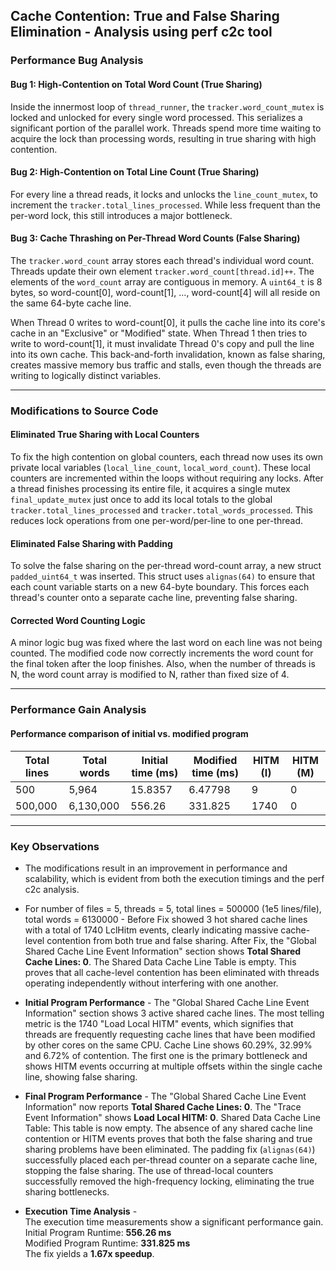 ## Cache Contention: True and False Sharing Elimination - Analysis using perf c2c tool

### Performance Bug Analysis

#### Bug 1: High-Contention on Total Word Count (True Sharing)
Inside the innermost loop of `thread_runner`, the 
`tracker.word_count_mutex` is locked and unlocked for every single word processed. This serializes a significant portion 
of the parallel work. Threads spend more time waiting to acquire the 
lock than processing words, resulting in true sharing with high contention.

#### Bug 2: High-Contention on Total Line Count (True Sharing)
For every line a thread reads, it locks and unlocks the `line_count_mutex`, to increment the 
`tracker.total_lines_processed`. While less frequent than the per-word lock, this still introduces a major bottleneck.

#### Bug 3: Cache Thrashing on Per-Thread Word Counts (False Sharing)
The `tracker.word_count` array stores each thread's individual word count. Threads update their own element 
`tracker.word_count[thread.id]++`. The elements of the `word_count` array are contiguous in memory. A `uint64_t` is 8 bytes, so word-count[0], word-count[1], ..., word-count[4] will all reside on the same 64-byte cache line.  

When Thread 0 writes to word-count[0], it pulls the cache line into its core's cache in an "Exclusive" or "Modified" state. When Thread 1 then tries to write to word-count[1], it must invalidate Thread 0's copy and pull the line into its own cache. This back-and-forth invalidation, known as false sharing, creates massive memory bus traffic and stalls, even though the threads are writing to logically distinct variables.

---

### Modifications to Source Code

#### Eliminated True Sharing with Local Counters
To fix the high contention on global counters, each thread now uses its own private local variables (`local_line_count`, `local_word_count`). These local counters are incremented within the loops without requiring any locks. After a thread finishes processing its entire file, it acquires a single mutex `final_update_mutex` just once to add its local totals to the global `tracker.total_lines_processed` and `tracker.total_words_processed`. This reduces lock operations from one per-word/per-line to one per-thread.

#### Eliminated False Sharing with Padding
To solve the false sharing on the per-thread word-count array, a new struct `padded_uint64_t` was inserted. This struct uses `alignas(64)` to ensure that each count variable starts on a new 64-byte boundary. This forces each thread's counter onto a separate cache line, preventing false sharing. 

#### Corrected Word Counting Logic
A minor logic bug was fixed where the last word on each line was not being counted. The modified code now correctly increments the word count for the final token after the loop finishes. Also, when the number of threads is N, the word count array is modified to N, rather than fixed size of 4.

---

### Performance Gain Analysis

#### Performance comparison of initial vs. modified program

| Total lines | Total words | Initial time (ms) | Modified time (ms) | HITM (I) | HITM (M) |
|-------------|-------------|-------------------|--------------------|----------|----------|
| 500         | 5,964       | 15.8357           | 6.47798            | 9        | 0        |
| 500,000     | 6,130,000   | 556.26            | 331.825            | 1740     | 0        |

---

### Key Observations

- The modifications result in an improvement in performance and scalability, which is evident from both the execution timings and the perf c2c analysis.
- For number of files = 5, threads = 5, total lines = 500000 (1e5 lines/file), total words = 6130000 - Before Fix showed 3 hot shared cache lines with a total of 1740 LclHitm events, clearly indicating massive cache-level contention from both true and false sharing. After Fix, the "Global Shared Cache Line Event Information" section shows **Total Shared Cache Lines: 0**. The Shared Data Cache Line Table is empty. This proves that all cache-level contention has been eliminated with threads operating independently without interfering with one another.

- **Initial Program Performance** - The "Global Shared Cache Line Event Information" section shows 3 active shared cache lines. The most telling metric is the 1740 "Load Local HITM" events, which signifies that threads are frequently requesting cache lines that have been modified by other cores on the same CPU. Cache Line shows 60.29%, 32.99% and 6.72% of contention. The first one is the primary bottleneck and shows HITM events occurring at multiple offsets within the single cache line, showing false sharing.

- **Final Program Performance** - The "Global Shared Cache Line Event Information" now reports **Total Shared Cache Lines: 0**. The "Trace Event Information" shows **Load Local HITM: 0**. Shared Data Cache Line Table: This table is now empty. The absence of any shared cache line contention or HITM events proves that both the false sharing and true sharing problems have been eliminated. The padding fix (`alignas(64)`) successfully placed each per-thread counter on a separate cache line, stopping the false sharing. The use of thread-local counters successfully removed the high-frequency locking, eliminating the true sharing bottlenecks.

- **Execution Time Analysis** -  
The execution time measurements show a significant performance gain.  
Initial Program Runtime: **556.26 ms**  
Modified Program Runtime: **331.825 ms**  
The fix yields a **1.67x speedup**.
